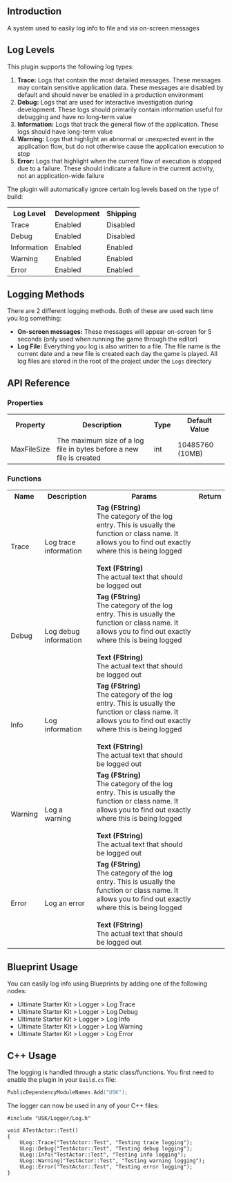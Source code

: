 ## Introduction
A system used to easily log info to file and via on-screen messages

## Log Levels
This plugin supports the following log types:
<ol>
    <li>
        <strong>Trace:</strong> Logs that contain the most detailed messages. These messages may contain sensitive application data. These messages are disabled by default and should never be enabled in a production environment
    </li>
    <li>
        <strong>Debug:</strong> Logs that are used for interactive investigation during development. These logs should primarily contain information useful for debugging and have no long-term value
    </li>
    <li>
        <strong>Information:</strong> Logs that track the general flow of the application. These logs should have long-term value
    </li>
    <li>
        <strong>Warning:</strong> Logs that highlight an abnormal or unexpected event in the application flow, but do not otherwise cause the application execution to stop
    </li>
    <li>
        <strong>Error:</strong> Logs that highlight when the current flow of execution is stopped due to a failure. These should indicate a failure in the current activity, not an application-wide failure
    </li>
</ol>

The plugin will automatically ignore certain log levels based on the type of build:
<table>
    <tr>
        <th>Log Level</th>
        <th>Development</th>
        <th>Shipping</th>
    </tr>
    <tr>
        <td>Trace</td>
        <td>Enabled</td>
        <td>Disabled</td>
    </tr>
    <tr>
        <td>Debug</td>
        <td>Enabled</td>
        <td>Disabled</td>
    </tr>
    <tr>
        <td>Information</td>
        <td>Enabled</td>
        <td>Enabled</td>
    </tr>
    <tr>
        <td>Warning</td>
        <td>Enabled</td>
        <td>Enabled</td>
    </tr>
    <tr>
        <td>Error</td>
        <td>Enabled</td>
        <td>Enabled</td>
    </tr>
</table>

## Logging Methods
There are 2 different logging methods. Both of these are used each time you log something:
<ul>
    <li><strong>On-screen messages:</strong> These messages will appear on-screen for 5 seconds (only used when running the game through the editor)</li>
    <li><strong>Log File:</strong> Everything you log is also written to a file. The file name is the current date and a new file is created each day the game is played. All log files are stored in the root of the project under the <code>Logs</code> directory</li>
</ul>

## API Reference
### Properties
<table>
    <tr>
        <th>Property</th>
        <th>Description</th>
        <th>Type</th>
        <th>Default Value</th>
    </tr>
    <tr>
        <td>MaxFileSize</td>
        <td>The maximum size of a log file in bytes before a new file is created</td>
        <td>int</td>
        <td>10485760 (10MB)</td>
    </tr>
</table>

### Functions
<table>
    <tr>
        <th>Name</th>
        <th>Description</th>
        <th>Params</th>
        <th>Return</th>
    </tr>
    <tr>
        <td>Trace</td>
        <td>Log trace information</td>
        <td>
            <strong>Tag (FString)</strong><br/>The category of the log entry. This is usually the function or class name. It allows you to find out exactly where this is being logged<br/><br/>
            <strong>Text (FString)</strong><br/>The actual text that should be logged out
        </td>
        <td></td>
    </tr>
    <tr>
        <td>Debug</td>
        <td>Log debug information</td>
        <td>
            <strong>Tag (FString)</strong><br/>The category of the log entry. This is usually the function or class name. It allows you to find out exactly where this is being logged<br/><br/>
            <strong>Text (FString)</strong><br/>The actual text that should be logged out
        </td>
        <td></td>
    </tr>
    <tr>
        <td>Info</td>
        <td>Log information</td>
        <td>
            <strong>Tag (FString)</strong><br/>The category of the log entry. This is usually the function or class name. It allows you to find out exactly where this is being logged<br/><br/>
            <strong>Text (FString)</strong><br/>The actual text that should be logged out
        </td>
        <td></td>
    </tr>
    <tr>
        <td>Warning</td>
        <td>Log a warning</td>
        <td>
            <strong>Tag (FString)</strong><br/>The category of the log entry. This is usually the function or class name. It allows you to find out exactly where this is being logged<br/><br/>
            <strong>Text (FString)</strong><br/>The actual text that should be logged out
        </td>
        <td></td>
    </tr>
    <tr>
        <td>Error</td>
        <td>Log an error</td>
        <td>
            <strong>Tag (FString)</strong><br/>The category of the log entry. This is usually the function or class name. It allows you to find out exactly where this is being logged<br/><br/>
            <strong>Text (FString)</strong><br/>The actual text that should be logged out
        </td>
        <td></td>
    </tr>
</table>

## Blueprint Usage
You can easily log info using Blueprints by adding one of the following nodes:
<ul>
    <li>Ultimate Starter Kit > Logger > Log Trace</li>
    <li>Ultimate Starter Kit > Logger > Log Debug</li>
    <li>Ultimate Starter Kit > Logger > Log Info</li>
    <li>Ultimate Starter Kit > Logger > Log Warning</li>
    <li>Ultimate Starter Kit > Logger > Log Error</li>
</ul>

## C++ Usage
The logging is handled through a static class/functions. You first need to enable the plugin in your <code>Build.cs</code> file:
```c++
PublicDependencyModuleNames.Add("USK");
```

The logger can now be used in any of your C++ files:
```
#include "USK/Logger/Log.h"

void ATestActor::Test()
{
    ULog::Trace("TestActor::Test", "Testing trace logging");
    ULog::Debug("TestActor::Test", "Testing debug logging");
    ULog::Info("TestActor::Test", "Testing info logging");
    ULog::Warning("TestActor::Test", "Testing warning logging");
    ULog::Error("TestActor::Test", "Testing error logging");
}
```